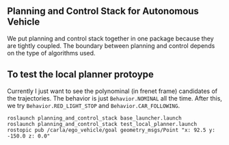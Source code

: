 ## Planning and Control Stack for Autonomous Vehicle
We put planning and control stack together in one package because they are tightly coupled. The boundary between planning and control depends on the type of algorithms used.

## To test the local planner protoype
Currently I just want to see the polynominal (in frenet frame) candidates of the trajectories. The behavior is just `Behavior.NOMINAL` all the time. After this, we try `Behavior.RED_LIGHT_STOP` and `Behavior.CAR_FOLLOWING`.
```
roslaunch planning_and_control_stack base_launcher.launch
roslaunch planning_and_control_stack test_local_planner.launch
rostopic pub /carla/ego_vehicle/goal geometry_msgs/Point "x: 92.5 y: -150.0 z: 0.0"
```